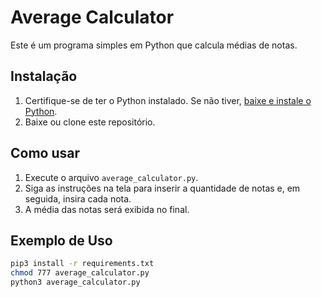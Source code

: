# Average Calculator

Este é um programa simples em Python que calcula médias de notas.

## Instalação

1. Certifique-se de ter o Python instalado. Se não tiver, [baixe e instale o Python](https://www.python.org/downloads/).
2. Baixe ou clone este repositório.

## Como usar

1. Execute o arquivo `average_calculator.py`.
2. Siga as instruções na tela para inserir a quantidade de notas e, em seguida, insira cada nota.
3. A média das notas será exibida no final.

## Exemplo de Uso

```bash
pip3 install -r requirements.txt
chmod 777 average_calculator.py
python3 average_calculator.py
